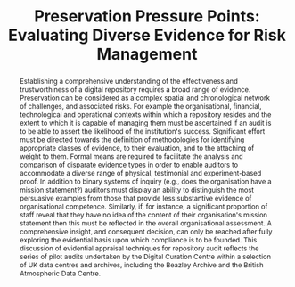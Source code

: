 ---
abstract: Establishing a comprehensive understanding of the effectiveness and trustworthiness
  of a digital repository requires a broad range of evidence. Preservation can be
  considered as a complex spatial and chronological network of challenges, and associated
  risks. For example the organisational, financial, technological and operational
  contexts within which a repository resides and the extent to which it is capable
  of managing them must be ascertained if an audit is to be able to assert the likelihood
  of the institution's success. Significant effort must be directed towards the definition
  of methodologies for identifying appropriate classes of evidence, to their evaluation,
  and to the attaching of weight to them. Formal means are required to facilitate
  the analysis and comparison of disparate evidence types in order to enable auditors
  to accommodate a diverse range of physical, testimonial and experiment-based proof.
  In addition to binary systems of inquiry (e.g., does the organisation have a mission
  statement?) auditors must display an ability to distinguish the most persuasive
  examples from those that provide less substantive evidence of organisational competence.
  Similarly, if, for instance, a significant proportion of staff reveal that they
  have no idea of the content of their organisation's mission statement then this
  must be reflected in the overall organisational assessment. A comprehensive insight,
  and consequent decision, can only be reached after fully exploring the evidential
  basis upon which compliance is to be founded. This discussion of evidential appraisal
  techniques for repository audit reflects the series of pilot audits undertaken by
  the Digital Curation Centre within a selection of UK data centres and archives,
  including the Beazley Archive and the British Atmospheric Data Centre.
creators:
- Ross, Seamus
- McHugh, Andrew
date: null
document_url: https://services.phaidra.univie.ac.at/api/object/o:294550/download
grand_parent: iPRES
institutions: []
keywords:
- ithaca
landing_page_url: https://phaidra.univie.ac.at/o:294550
language: eng
layout: publication
license: CC BY-SA 3.0 AT
notes_url: null
parent: iPRES 2006
publication_type: presentation
size: 48332
slides_url: null
source_name: iPRES
title: 'Preservation Pressure Points: Evaluating Diverse Evidence for Risk Management'
year: 2006
---